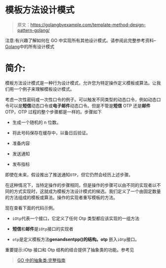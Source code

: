 # 模板方法设计模式

> 原文：<https://golangbyexample.com/template-method-design-pattern-golang/>

注意:有兴趣了解如何在 GO 中实现所有其他设计模式。请参阅此完整参考资料–[Golang](https://golangbyexample.com/all-design-patterns-golang/)中的所有设计模式

# **简介:**

模板方法设计模式是一种行为设计模式，允许您为特定操作定义模板或算法。让我们用一个例子来理解模板设计模式。

考虑一次性密码或一次性口令的例子。可以触发不同类型的动态口令，例如动态口令可以是**短信**动态口令或**电子邮件**动态口令。但是不管是**短信** OTP 还是**邮件** OTP，OTP 过程的整个步骤都是一样的。步骤如下

*   生成一个随机的 n 位数。

*   将此号码保存在缓存中，以备日后验证。

*   准备内容

*   发送通知

*   发布指标

即使在未来，假设推出了推送通知`OTP`，但它仍然会经历上述步骤。

在这种情况下，当特定操作的步骤相同，但是操作的步骤可以由不同的实现者以不同的方式实现时，这就成为模板方法设计模式的候选。我们定义了一个由固定数量的方法组成的模板或算法。操作的实现者重写模板的方法。

现在查看下面的代码示例。

*   `iOtp`代表一个接口，它定义了任何 Otp 类型都应该实现的一组方法

*   **短信**和**邮件**是`iOtp`接口的实现者

*   `otp`是定义模板方法**genandsentpp()的结构。otp** 嵌入`iOtp`接口。

重要提示:iOtp 接口和 Otp 结构的结合提供了抽象类的功能。参考见



> [GO 中的抽象类:完整指南](https://golangbyexample.com/go-abstract-class/)

<iframe title="“Abstract Class in GO: Complete Guide” — Welcome To Golang By Example" class="wp-embedded-content" sandbox="allow-scripts" security="restricted" style="position: absolute; clip: rect(1px, 1px, 1px, 1px);" src="https://golangbyexample.com/go-abstract-class/embed/#?secret=rd1RfxiHnb" data-secret="rd1RfxiHnb" width="600" height="338" frameborder="0" marginwidth="0" marginheight="0" scrolling="no"></div> <p/> <h1><span class="ez-toc-section" id="Example"/> <strong>例</strong> <span class="ez-toc-section-end"/></h1> <p class="has-medium-font-size"><strong> otp.go </strong></p> <pre class="wp-block-prismatic-blocks"><code class="language-go">package main type iOtp interface { genRandomOTP(int) string saveOTPCache(string) getMessage(string) string sendNotification(string) error publishMetric() } type otp struct { iOtp iOtp } func (o *otp) genAndSendOTP(otpLength int) error { otp := o.iOtp.genRandomOTP(otpLength) o.iOtp.saveOTPCache(otp) message := o.iOtp.getMessage(otp) err := o.iOtp.sendNotification(message) if err != nil { return err } o.iOtp.publishMetric() return nil }</code></pre> <p class="has-medium-font-size">短信。去</p> <pre class="wp-block-prismatic-blocks"><code class="language-go">package main import "fmt" type sms struct { otp } func (s *sms) genRandomOTP(len int) string { randomOTP := "1234" fmt.Printf("SMS: generating random otp %s\n", randomOTP) return randomOTP } func (s *sms) saveOTPCache(otp string) { fmt.Printf("SMS: saving otp: %s to cache\n", otp) } func (s *sms) getMessage(otp string) string { return "SMS OTP for login is " + otp } func (s *sms) sendNotification(message string) error { fmt.Printf("SMS: sending sms: %s\n", message) return nil } func (s *sms) publishMetric() { fmt.Printf("SMS: publishing metrics\n") }</code></pre> <p class="has-medium-font-size"><strong> email.go </strong></p> <pre class="wp-block-prismatic-blocks"><code class="language-go">package main import "fmt" type email struct { otp } func (s *email) genRandomOTP(len int) string { randomOTP := "1234" fmt.Printf("EMAIL: generating random otp %s\n", randomOTP) return randomOTP } func (s *email) saveOTPCache(otp string) { fmt.Printf("EMAIL: saving otp: %s to cache\n", otp) } func (s *email) getMessage(otp string) string { return "EMAIL OTP for login is " + otp } func (s *email) sendNotification(message string) error { fmt.Printf("EMAIL: sending email: %s\n", message) return nil } func (s *email) publishMetric() { fmt.Printf("EMAIL: publishing metrics\n") }</code></pre> <p class="has-medium-font-size"><strong> main.go </strong></p> <pre class="wp-block-prismatic-blocks"><code class="language-go">package main import "fmt" func main() { smsOTP := &amp;sms{} o := otp{ iOtp: smsOTP, } o.genAndSendOTP(4) fmt.Println("") emailOTP := &amp;email{} o = otp{ iOtp: emailOTP, } o.genAndSendOTP(4) }</code></pre> <p class="has-medium-font-size"><strong>输出:</strong></p> <pre class="wp-block-prismatic-blocks"><code class="language-go">SMS: generating random otp 1234 SMS: saving otp: 1234 to cache SMS: sending sms: SMS OTP for login is 1234 SMS: publishing metrics EMAIL: generating random otp 1234 EMAIL: saving otp: 1234 to cache EMAIL: sending email: EMAIL OTP for login is 1234 EMAIL: publishing metrics</code></pre> <p/> <h1><span class="ez-toc-section" id="Full_Working_Code"/> <strong>完整工作代码:</strong> <span class="ez-toc-section-end"/></h1> <pre class="wp-block-prismatic-blocks"><code class="language-go">package main import "fmt" type iOtp interface { genRandomOTP(int) string saveOTPCache(string) getMessage(string) string sendNotification(string) error publishMetric() } type otp struct { iOtp iOtp } func (o *otp) genAndSendOTP(otpLength int) error { otp := o.iOtp.genRandomOTP(otpLength) o.iOtp.saveOTPCache(otp) message := o.iOtp.getMessage(otp) err := o.iOtp.sendNotification(message) if err != nil { return err } o.iOtp.publishMetric() return nil } type sms struct { otp } func (s *sms) genRandomOTP(len int) string { randomOTP := "1234" fmt.Printf("SMS: generating random otp %s\n", randomOTP) return randomOTP } func (s *sms) saveOTPCache(otp string) { fmt.Printf("SMS: saving otp: %s to cache\n", otp) } func (s *sms) getMessage(otp string) string { return "SMS OTP for login is " + otp } func (s *sms) sendNotification(message string) error { fmt.Printf("SMS: sending sms: %s\n", message) return nil } func (s *sms) publishMetric() { fmt.Printf("SMS: publishing metrics\n") } type email struct { otp } func (s *email) genRandomOTP(len int) string { randomOTP := "1234" fmt.Printf("EMAIL: generating random otp %s\n", randomOTP) return randomOTP } func (s *email) saveOTPCache(otp string) { fmt.Printf("EMAIL: saving otp: %s to cache\n", otp) } func (s *email) getMessage(otp string) string { return "EMAIL OTP for login is " + otp } func (s *email) sendNotification(message string) error { fmt.Printf("EMAIL: sending email: %s\n", message) return nil } func (s *email) publishMetric() { fmt.Printf("EMAIL: publishing metrics\n") } func main() { smsOTP := &amp;sms{} o := otp{ iOtp: smsOTP, } o.genAndSendOTP(4) fmt.Println("") emailOTP := &amp;email{} o = otp{ iOtp: emailOTP, } o.genAndSendOTP(4) }</code></pre> <p class="has-medium-font-size"><strong>输出:</strong></p> <pre class="wp-block-prismatic-blocks"><code class="language-">SMS: generating random otp 1234 SMS: saving otp: 1234 to cache SMS: sending sms: SMS OTP for login is 1234 SMS: publishing metrics EMAIL: generating random otp 1234 EMAIL: saving otp: 1234 to cache EMAIL: sending email: EMAIL OTP for login is 1234 EMAIL: publishing metrics</code></pre> </body> </html></iframe>